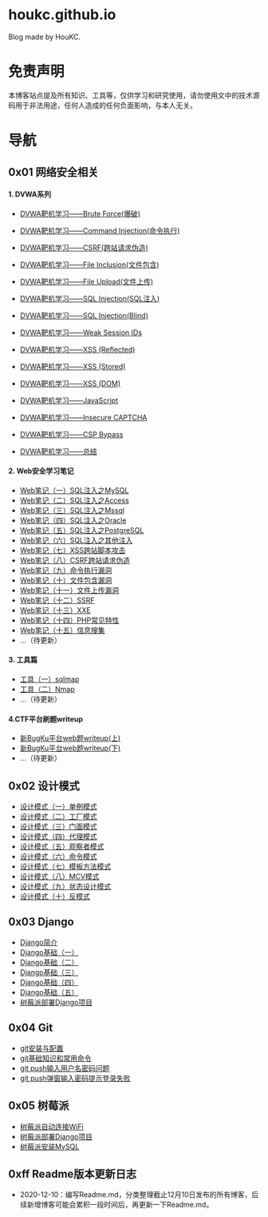 # houkc.github.io
Blog made by HouKC.



# 免责声明

本博客站点提及所有知识、工具等，仅供学习和研究使用，请勿使用文中的技术源码用于非法用途，任何人造成的任何负面影响，与本人无关。



# 导航

## 0x01 网络安全相关

#### 1. DVWA系列

- [DVWA靶机学习——Brute Force(爆破)](https://houkc.github.io/2020/07/13/dvwa1/)
- [DVWA靶机学习——Command Injection(命令执行)](https://houkc.github.io/2020/07/13/dvwa2/)

- [DVWA靶机学习——CSRF(跨站请求伪造)](https://houkc.github.io/2020/07/14/dvwa3/)

- [DVWA靶机学习——File Inclusion(文件包含)](https://houkc.github.io/2020/07/14/dvwa4/)

- [DVWA靶机学习——File Upload(文件上传)](https://houkc.github.io/2020/07/15/dvwa5/)
- [DVWA靶机学习——SQL Injection(SQL注入)](https://houkc.github.io/2020/08/13/dvwa6/)
- [DVWA靶机学习——SQL Injection(Blind)](https://houkc.github.io/2020/11/17/dvwa7/)

- [DVWA靶机学习——Weak Session IDs](https://houkc.github.io/2020/11/21/dvwa8/)
- [DVWA靶机学习——XSS (Reflected)](https://houkc.github.io/2020/11/21/dvwa9/)
- [DVWA靶机学习——XSS (Stored)](https://houkc.github.io/2020/11/22/dvwa10/)
- [DVWA靶机学习——XSS (DOM)](https://houkc.github.io/2020/11/22/dvwa11/)

- [DVWA靶机学习——JavaScript](https://houkc.github.io/2020/11/23/dvwa12/)

- [DVWA靶机学习——Insecure CAPTCHA](https://houkc.github.io/2020/11/23/dvwa13/)

- [DVWA靶机学习——CSP Bypass](https://houkc.github.io/2020/11/23/dvwa14/)

- [DVWA靶机学习——总结](https://houkc.github.io/2020/11/25/dvwa15/)

#### 2. Web安全学习笔记

- [Web笔记（一）SQL注入之MySQL](https://houkc.github.io/2020/11/26/SQLInjection1/)
- [Web笔记（二）SQL注入之Access](https://houkc.github.io/2020/11/28/SQLInjection2/)
- [Web笔记（三）SQL注入之Mssql](https://houkc.github.io/2020/11/29/SQLInjection3/)
- [Web笔记（四）SQL注入之Oracle](https://houkc.github.io/2020/11/29/SQLInjection4/)
- [Web笔记（五）SQL注入之PostgreSQL](https://houkc.github.io/2020/11/29/SQLInjection5/)
- [Web笔记（六）SQL注入之其他注入](https://houkc.github.io/2020/11/29/SQLInjection6/)
- [Web笔记（七）XSS跨站脚本攻击](https://houkc.github.io/2020/11/29/XSS/)
- [Web笔记（八）CSRF跨站请求伪造](https://houkc.github.io/2020/12/01/CSRF/)
- [Web笔记（九）命令执行漏洞](https://houkc.github.io/2020/12/02/commandExecute/)
- [Web笔记（十）文件包含漏洞](https://houkc.github.io/2020/12/02/fileInclude/)
- [Web笔记（十一）文件上传漏洞](https://houkc.github.io/2020/12/03/fileUpload/)
- [Web笔记（十二）SSRF](https://houkc.github.io/2020/12/05/SSRF/)
- [Web笔记（十三）XXE](https://houkc.github.io/2020/12/05/XXE/)
- [Web笔记（十四）PHP常见特性](https://houkc.github.io/2020/12/06/phpProperty/)
- [Web笔记（十五）信息搜集](https://houkc.github.io/2020/12/10/informationGathering/)
- ...（待更新）

#### 3. 工具篇

- [工具（一）sqlmap](https://houkc.github.io/2020/12/06/sqlmap/)
- [工具（二）Nmap](https://houkc.github.io/2020/12/08/nmap/)
- ...（待更新）

#### 4.CTF平台刷题writeup

- [新BugKu平台web题writeup(上)](https://houkc.github.io/2020/06/18/newBugKuWeb/)
- [新BugKu平台web题writeup(下)](https://houkc.github.io/2020/06/30/newBugKuWeb2/)
- ...（待更新）



## 0x02 设计模式

- [设计模式（一）单例模式](https://houkc.github.io/2019/12/31/singleTon/)
- [设计模式（二）工厂模式](https://houkc.github.io/2020/01/07/factoryPattern/)
- [设计模式（三）门面模式](https://houkc.github.io/2020/01/10/facadePattern/)
- [设计模式（四）代理模式](https://houkc.github.io/2020/01/13/agentPattern/)
- [设计模式（五）观察者模式](https://houkc.github.io/2020/03/13/observerPattern/)
- [设计模式（六）命令模式](https://houkc.github.io/2020/03/16/commandPattern/)
- [设计模式（七）模板方法模式](https://houkc.github.io/2020/03/17/templateMethod/)
- [设计模式（八）MCV模式](https://houkc.github.io/2020/03/18/MVCPattern/)
- [设计模式（九）状态设计模式](https://houkc.github.io/2020/03/19/StatePattern/)
- [设计模式（十）反模式](https://houkc.github.io/2020/03/20/antiPattern/)



## 0x03 Django

- [Django简介](https://houkc.github.io/2019/12/16/djangoIntroduction/)
- [Django基础（一）](https://houkc.github.io/2019/12/17/django1/)
- [Django基础（二）](https://houkc.github.io/2019/12/18/django2/)
- [Django基础（三）](https://houkc.github.io/2019/12/19/django3/)
- [Django基础（四）](https://houkc.github.io/2019/12/20/django4/)
- [Django基础（五）](https://houkc.github.io/2019/12/30/django5/)
- [树莓派部署Django项目](https://houkc.github.io/2019/11/26/piDjango/)



## 0x04 Git

- [git安装与配置](https://houkc.github.io/2019/11/20/gitInstall&Config/)
- [git基础知识和常用命令](https://houkc.github.io/2019/12/03/gitCommand/)
- [git push输入用户名密码问题](https://houkc.github.io/2019/12/04/gitPushProblem/)
- [git push弹窗输入密码提示登录失败](https://houkc.github.io/2020/11/21/gitPushProblem2/)



## 0x05 树莓派

- [树莓派自动连接WiFi](https://houkc.github.io/2019/11/25/piWifi/)
- [树莓派部署Django项目](https://houkc.github.io/2019/11/26/piDjango/)
- [树莓派安装MySQL](https://houkc.github.io/2019/11/28/piMysql/)



## 0xff Readme版本更新日志

- 2020-12-10：编写Readme.md，分类整理截止12月10日发布的所有博客，后续新增博客可能会累积一段时间后，再更新一下Readme.md。



